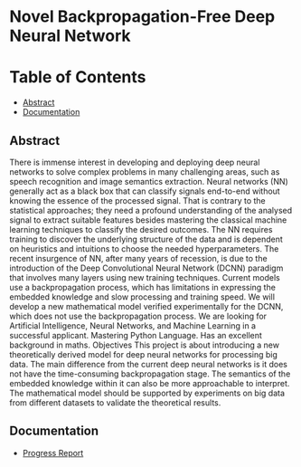 # Novel Backpropagation-Free Deep Neural Network

# Table of Contents
- [Abstract](Abstract)
- [Documentation](Documentation)


## Abstract
There is immense interest in developing and deploying deep neural networks to solve complex problems in many challenging areas, such as speech recognition and image semantics extraction. Neural networks (NN) generally act as a black box that can classify signals end-to-end without knowing the essence of the processed signal. That is contrary to the statistical approaches; they need a profound understanding of the analysed signal to extract suitable features besides mastering the classical machine learning techniques to classify the desired outcomes. The NN requires training to discover the underlying structure of the data and is dependent on heuristics and intuitions to choose the needed hyperparameters. The recent insurgence of NN, after many years of recession, is due to the introduction of the Deep Convolutional Neural Network (DCNN) paradigm that involves many layers using new training techniques. Current models use a backpropagation process, which has limitations in expressing the embedded knowledge and slow processing and training speed. We will develop a new mathematical model verified experimentally for the DCNN, which does not use the backpropagation process. We are looking for Artificial Intelligence, Neural Networks, and Machine Learning in a successful applicant. Mastering Python Language. Has an excellent background in maths. Objectives This project is about introducing a new theoretically derived model for deep neural networks for processing big data. The main difference from the current deep neural networks is it does not have the time-consuming backpropagation stage. The semantics of the embedded knowledge within it can also be more approachable to interpret. The mathematical model should be supported by experiments on big data from different datasets to validate the theoretical results.

## Documentation
- [Progress Report](https://docs.google.com/document/d/1CJWu6c23NiXX7k_KrFe4Z6F2GzBmsI0nT1therIx3bI/edit?usp=sharing)
